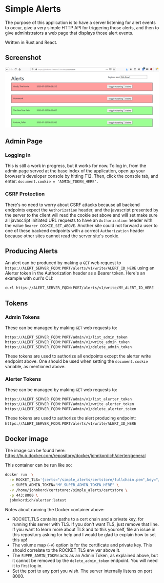 # Simple Alerts
The purpose of this application is to have a server listening for alert events to occur, give a very simple HTTP API for triggering those alerts, and then to give administrators a web page that displays those alert events.

Written in Rust and React.

## Screenshot
![Example Screenshot 1](/images/simple_alerts_screenshot_1.png)

## Admin Page
### Logging in
This is still a work in progress, but it works for now. To log in, from the admin page served at the base index of the application, open up your browser's developer console by hitting F12. Then, click the console tab, and enter: `document.cookie = 'ADMIN_TOKEN_HERE'`.

### CSRF Protection
There's no need to worry about CSRF attacks because all backend endpoints expect the `Authorization` header, and the javascript presented by the server to the client will read the cookie set above and will set make sure all javascript initiated URL requests to have an `Authorization` header with the value `Bearer COOKIE_SET_ABOVE`. Another site could not forward a user to one of these backend endpoints with a correct `Authorization` header because other sites cannot read the server site's cookie.

## Producing Alerts
An alert can be produced by making a `GET` web request to `https://ALERT_SERVER_FQDN:PORT/alerts/v1/write/ALERT_ID_HERE` using an Alerter token in the Authorization header as a Bearer token. Here's an example with curl's CLI:

```bash
curl https://ALERT_SERVER_FQDN:PORT/alerts/v1/write/MY_ALERT_ID_HERE  -H "Authorization: Bearer MY_ALERTER_TOKEN_here"
```

## Tokens
### Admin Tokens
These can be managed by making `GET` web requests to:
```
https://ALERT_SERVER_FQDN:PORT/admin/v1/list_admin_token
https://ALERT_SERVER_FQDN:PORT/admin/v1/write_admin_token
https://ALERT_SERVER_FQDN:PORT/admin/v1/delete_admin_token
```

These tokens are used to authorize all endpoints except the alerter write endpoint above. One should be used when setting the `document.cookie` variable, as mentioned above.

### Alerter Tokens
These can be managed by making `GET` web requests to:
```
https://ALERT_SERVER_FQDN:PORT/admin/v1/list_alerter_token
https://ALERT_SERVER_FQDN:PORT/admin/v1/write_alerter_token
https://ALERT_SERVER_FQDN:PORT/admin/v1/delete_alerter_token
```

These tokens are used to authorize the alert producing endpoint: `https://ALERT_SERVER_FQDN:PORT/alerts/v1/write/ALERT_ID_HERE`

## Docker image
The image can be found here: https://hub.docker.com/repository/docker/johnkordich/alerter/general

This container can be run like so:
```bash
docker run  \
  -e ROCKET_TLS='{certs="/simple_alerts/certstore/fullchain.pem",key="/simple_alerts/certstore/privkey.pem"}' \
  -e SUPER_ADMIN_TOKEN="MY_SUPER_ADMIN_TOKEN_HERE" \
  -v /home/johnkord/certstore:/simple_alerts/certstore \
  -p 443:8000 \
  johnkordich/alerter:latest
```

Notes about running the Docker container above:
- ROCKET_TLS contains paths to a cert chain and a private key, for running this server with TLS. If you don't want TLS, just remove that line. If you want to learn more about TLS and to this yourself, file an issue in this repository asking for help and I would be glad to explain how to set this up!
- The volume map (-v) option is for the certificate and private key. This should correlate to the ROCKET_TLS env var above it.
- The `SUPER_ADMIN_TOKEN` acts as an Admin Token, as explained above, but it cannot be removed by the `delete_admin_token` endpoint. You will need it to first log in.
- Set the port to any port you wish. The server internally listens on port 8000.
